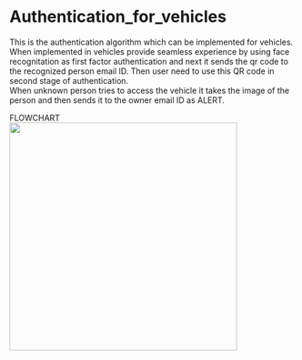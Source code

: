 # Authentication_for_vehicles
This is the authentication algorithm which can be implemented for vehicles. When implemented in vehicles provide seamless experience by using face recognitation as first factor authentication and next it sends the qr code to the recognized person email ID. Then user need to use this QR code in second stage of authentication.
<br>
When unknown person tries to access the vehicle it takes the image of the person and then sends it to the owner email ID as ALERT.

FLOWCHART
<br>
<img height= "400" src="https://user-images.githubusercontent.com/50692899/184532675-f5391c6f-9f3e-4c34-9406-9a757101c560.jpeg">
<br>
